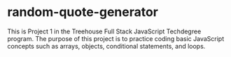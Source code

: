 # random-quote-generator
 This is Project 1 in the Treehouse Full Stack JavaScript Techdegree program. The purpose of this project is to practice coding basic JavaScript concepts such as arrays, objects, conditional statements, and loops.
